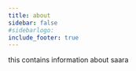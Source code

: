 ```yaml
---
title: about
sidebar: false
#sidebarlogo: 
include_footer: true
---
```

this contains information about saara
